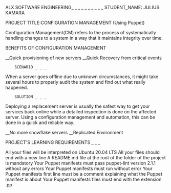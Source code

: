 ALX SOFTWARE ENGINEERING_ _ _ _ _ _ _ _ _ _ 
STUDENT_NAME: JULIUS KAMARA

PROJECT TITLE:CONFIGURATION MANAGEMENT (Using Puppet)

Configuration Management(CM) refers to the process of systematically handling changes to a system in a way that it maintains integrity over time.

BENEFITS OF CONFIGURATION MANAGEMENT

__Quick provisioning of new servers
__Quick Recovery from critical events

		SCENARIO _ _ _
When a server goes offline due to unknown circumstances, it might take several hours to properly audit the system and find out what really happened.

		SOLUTION _ _ _
Deploying a replacement server is usually the safest way to get your services
back online while a detailed inspection is done on the affected server.
Using a configuration management and automation, this can be done in a quick and reliable way.

__No more snowflake servers
__Replicated Environment


PROJECT'S LEARNING REQUIREMENTS _ _ _

All your files will be interpreted on Ubuntu 20.04 LTS
All your files should end with a new line
A README.md file at the root of the folder of the project is mandatory
Your Puppet manifests must pass puppet-lint version 2.1.1 without any errors
Your Puppet manifests must run without error
Your Puppet manifests first line must be a comment explaining what the Puppet manifest is about
Your Puppet manifests files must end with the extension .pp

